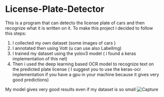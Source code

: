 # License-Plate-Detector

This is a program that can detecto the license plate of cars and then recognize what it is written on it.
To make this project i decided to follow this steps:
1)  I collected my own dataset (some images of cars )
2)  I annotated then using Vott (u can use also LabelImg)
3)  I trained my dataset using the yolov3 model ( i found a keras implementation of this net) 
4)  Then i used the deep learning based OCR model to recognize text on the predicted plate license ( I suggest you to use the keras-ocr implementation if you have a gpu in your machine because it gives very good predictions)

My model gives very good results even if my dataset is so small
![Capture](https://user-images.githubusercontent.com/58142887/84896432-dea50e80-b09b-11ea-8bcc-f591d0712bc6.PNG)
